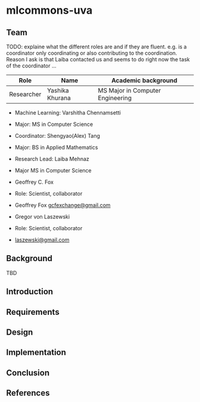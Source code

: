 # mlcommons-uva


## Team

TODO: explaine what the different roles are and if they are fluent. e.g. is a coordinator only coordinating or also contributing to the coordination.
Reason I ask is that Laiba contacted us and seems to do right now the task of the coordinator ...

Role | Name | Academic background
| --- | --- | --- |
| Researcher | Yashika Khurana | MS Major in Computer Engineering

* Machine Learning: Varshitha Chennamsetti
* Major: MS in Computer Science

* Coordinator: Shengyao(Alex) Tang
* Major: BS in Applied Mathematics

* Research Lead: Laiba Mehnaz
* Major MS in Computer Science

* Geoffrey C. Fox
* Role: Scientist, collaborator
* Geoffrey Fox <gcfexchange@gmail.com>

* Gregor von Laszewski
* Role: Scientist, collaborator
* <laszewski@gmail.com>

## Background

TBD

## Introduction

## Requirements

## Design

## Implementation

## Conclusion

## References
